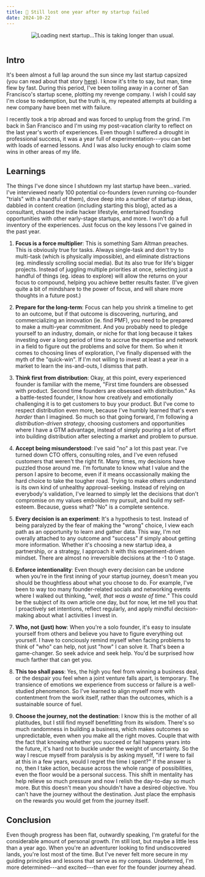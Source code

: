 ```yaml
---
title: 🧭 Still lost one year after my startup failed
date: 2024-10-22
---
```


<div style="display: flex; justify-content: center;">
  <img src="/images/loading_next_startup.png" alt="Loading next startup...This is taking longer than usual." style="max-width: 100%; max-height: 350px; padding-bottom: 15px;" />
</div>

## Intro

It's been almost a full lap around the sun since my last startup capsized (you can read about that story [here](https://hardikvala.com/2024/07/08/my-first-startup-the-post-mortem.html)). I know it's trite to say, but man, time flew by fast. During this period, I've been toiling away in a corner of San Francisco's startup scene, plotting my revenge company. I wish I could say I'm close to redemption, but the truth is, my repeated attempts at building a new company have been met with failure.

I recently took a trip abroad and was forced to unplug from the grind. I'm back in San Francisco and I'm using my post-vacation clarity to reflect on the last year's worth of experiences. Even though I suffered a drought in professional success, it was a year full of experimentation---you can bet with loads of earned lessons. And I was also lucky enough to claim some wins in other areas of my life.

## Learnings

The things I've done since I shutdown my last startup have been...varied. I've interviewed nearly 100 potential co-founders (even running co-founder "trials" with a handful of them), dove deep into a number of startup ideas, dabbled in content creation (including starting this blog), acted as a consultant, chased the indie hacker lifestyle, entertained founding opportunities with other early-stage startups, and more. I won't do a full inventory of the experiences. Just focus on the key lessons I've gained in the past year.

1) **Focus is a force multiplier**: This is something Sam Altman preaches. This is obviously true for tasks. Always single-task and don't try to multi-task (which is physically impossible), and eliminate distractions (eg. mindlessly scrolling social media). But its also true for life's bigger projects. Instead of juggling multiple priorities at once, selecting just a handful of things (eg. ideas to explore) will allow the returns on your focus to compound, helping you achieve better results faster. (I've given quite a bit of mindshare to the power of focus, and will share more thoughts in a future post.)

2) **Prepare for the long-term**: Focus can help you shrink a timeline to get to an outcome, but if that outcome is discovering, nurturing, and commercializing an innovation (ie. find PMF), you need to be prepared to make a multi-year commitment. And you probably need to pledge yourself to an industry, domain, or niche for that long because it takes investing over a long period of time to accrue the expertise and network in a field to figure out the problems and solve for them. So when it comes to choosing lines of exploration, I've finally dispensed with the myth of the "quick-win". If I'm not willing to invest at least a year in a market to learn the ins-and-outs, I dismiss that path.

3) **Think first from distribution**: Okay, at this point, every experienced founder is familiar with the meme, "First time founders are obsessed with product. Second time founders are obsessed with distribution." As a battle-tested founder, I know how creatively and emotionally challenging it is to get customers to buy your product. But I've come to respect distribution even more, because I've humbly learned that's even *harder* than I imagined. So much so that going forward, I'm following a *distribution-driven strategy*, choosing customers and opportunities where I have a GTM advantage, instead of simply pouring a lot of effort into building distribution after selecting a market and problem to pursue.

4) **Accept being misunderstood**: I've said "no" a lot this past year. I've turned down CTO offers, consulting roles, and I've even refused customers that weren't the right fit. Many times, my decisions have puzzled those around me. I'm fortunate to know what I value and the person I apsire to become, even if it means occassionally making the hard choice to take the tougher road. Trying to make others understand is its own kind of unhealthy approval-seeking. Instead of relying on everybody's validation, I've learned to simply let the decisions that don't compromise on my values embolden my pursuit, and build my self-esteem. Because, guess what? "No" is a complete sentence.

5) **Every decision is an experiment**: It's a hypothesis to test. Instead of being paralyzed by the fear of making the "wrong" choice, I view each path as an opportunity to learn and gather data. This way, I'm not overally attached to any outcome and "success" if simply about getting more information. Whether it's choosing a new startup idea, a partnership, or a strategy, I approach it with this experiment-driven mindset. There are almost no irreversible decisions at the -1 to 0 stage.

6) **Enforce intentionality**: Even though every decision can be undone when you're in the first inning of your startup journey, doesn't mean you should be thoughtless about what you choose to do. For example, I've been to way too many founder-related socials and networking events where I walked out thinking, "*well, that was a waste of time.*" This could be the subject of its own article one day, but for now, let me tell you that I proactively set intentions, reflect regularly, and apply mindful decision-making about what I activities I invest in.

7) **Who, not (just) how**: When you're a solo founder, it's easy to insulate yourself from others and believe you have to figure everything out yourself. I have to conciously remind myself when facing problems to think of "who" can help, not just "how" I can solve it. That's been a game-changer. So seek advice and seek help. You'd be surprised how much farther that can get you.

8) **This too shall pass**: Yes, the high you feel from winning a business deal, or the despair you feel when a joint venture falls apart, is temporary. The transience of emotions we experience from success or failure is a well-studied phenomenon. So I've learned to align myself more with contentment from the work itself, rather than the outcomes, which is a sustainable source of fuel.

9) **Choose the journey, not the destination**: I know this is the mother of all platitudes, but I still find myself benefitting from its wisdom. There's so much randomness in building a business, which makes outcomes so unpredictable, even when you make all the right moves. Couple that with the fact that knowing whether you succeed or fail happens years into the future, it's hard not to buckle under the weight of uncertainty. So the way I rescue myself from paralysis is by asking myself, "if I were to fail at this in a few years, would I regret the time I spent?" If the answer is no, then I take action, because across the whole range of possibilities, even the floor would be a personal success. This shift in mentality has help relieve so much pressure and now I relish the day-to-day so much more. But this doesn't mean you shouldn't have a desired objective. You can't have the journey without the destination. Just place the emphasis on the rewards you would get from the journey itself.

## Conclusion

Even though progress has been flat, outwardly speaking, I'm grateful for the considerable amount of personal growth. I'm still lost, but maybe a little less than a year ago. When you're an adventurer looking to find undiscovered lands, you're lost most of the time. But I've never felt more secure in my guiding principles and lessons that serve as my compass. Undeterred, I'm more determined---and excited---than ever for the founder journey ahead.
